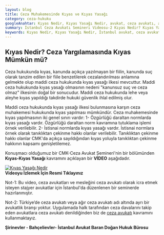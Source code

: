 ```yaml
---
layout: blog
title: Ceza Muhakemesinde Kıyas ve Kıyas Yasağı
category: ceza-hukuku
googleAnahtar: Kıyas Nedir, Kıyas Yasağı Nedir, avukat, ceza avukatı, ağır ceza avukatı, istanbul avukat, istanbul ceza avukatı
summary: İstanbul Ceza Avukatı Semineri Videosu-2 Kıyas Nedir? Kıyas Yasağı Nedir?  Ceza avukatlarına ve mesleğini ceza avukatı olarak icra etmek isteyen stajyer avukatlara yönelik İstanbul'da verdiğimiz mesleki seminer videosudur.
keywords: Kıyas Nedir, Kıyas Yasağı Nedir, İstanbul avukat, ceza avukatı, ağır ceza avukatı, istanbul avukat, istanbul ceza avukatı
---
```


## Kıyas Nedir? Ceza Yargılamasında Kıyas Mümkün mü? 

Ceza hukukunda kıyas, kanunda açıkça yazılmayan bir fiilin, kanunda suç olarak tanzim edilen bir fiile benzetilerek cezalandırılması anlamına gelmekte olup maddi ceza hukukunda kıyas yasağı ilkesi mevcuttur. Maddi ceza hukukunda kıyas yasağı olmasının nedeni "kanunsuz suç ve ceza olmaz" ilkesinin doğal bir sonucudur. Maddi ceza hukukunda lehe veya aleyhe kıyas yapıldığı takdirde hukuki güvenlik ihlal edilmiş olur.

Maddi ceza hukukunda kıyas yasağı ilkesi bulunmasına karşın ceza muhakemesi hukukunda kıyas yapılması mümkündür. Ceza muhakemesinde kıyas yapılmasının iki genel sınırı vardır: 1- Özgürlüğü daraltan normlarda kıyas yasağı vardır. Özgürlüğü daraltan norm kavramına tutuklama işlemi örnek verilebilir. 2- İstisnai normlarda kıyas yasağı vardır. İstisnai normlara örnek olarak tanıklıktan çekinme hakkı olanlar verilebilir. Tanıklıktan çekinme hakkı olanlar CMK'da açıkça sayıldığından kıyas yoluyla tanıklıktan çekinme hakkının kapsamı genişletilemez.

Konuşmacı olduğumuz bir CMK-Ceza Avukat Semineri'nin bir bölümünden **Kıyas-Kıyas Yasağı** kavramını açıklayan bir **VİDEO** aşağıdadır.

[![Kıyas Yasağı Nedir](https://i.ytimg.com/vi/thjaQ8YkdAM/hqdefault.jpg)](https://youtu.be/thjaQ8YkdAM "Ceza Avukatı Semineri")          
**Videoyu İzlemek İçin Resmi Tıklayınız**



Not-1: Bu video, ceza avukatları ve mesleğini ceza avukatı olarak icra etmek isteyen stajyer avukatlar için İstanbul'da düzenlenen bir seminerde hazırlanmıştır.

Not-2: Türkiye’de ceza avukatı veya ağır ceza avukatı adı altında ayrı bir avukatlık branşı yoktur. Uygulamada halk tarafından ceza davalarını takip eden avukatlara ceza avukatı denildiğinden biz de [ceza avukatı](https://barandogan.av.tr/blog/ceza-hukuku/ceza-avukatinin-islevi.html) kavramını kullanmaktayız.

**Şirinevler - Bahçelievler- İstanbul Avukat Baran Doğan Hukuk Bürosu**
